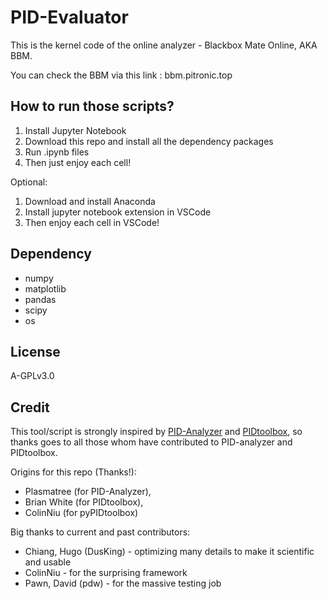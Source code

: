 # PID-Evaluator

This is the kernel code of the online analyzer - Blackbox Mate Online, AKA BBM.

You can check the BBM via this link : bbm.pitronic.top

## How to run those scripts?

1. Install Jupyter Notebook
2. Download this repo and install all the dependency packages
3. Run .ipynb files
4. Then just enjoy each cell!



Optional: 
1. Download and install Anaconda
2. Install jupyter notebook extension in VSCode
3. Then enjoy each cell in VSCode!

## Dependency

- numpy
- matplotlib
- pandas
- scipy
- os

## License
A-GPLv3.0

## Credit

This tool/script is strongly inspired by [PID-Analyzer](https://github.com/Plasmatree/PID-Analyzer) and [PIDtoolbox](https://github.com/bw1129/PIDtoolbox), so thanks goes to all those whom have contributed to PID-analyzer and PIDtoolbox.

Origins for this repo (Thanks!):

- Plasmatree (for PID-Analyzer),
- Brian White (for PIDtoolbox),
- ColinNiu (for pyPIDtoolbox)

Big thanks to current and past contributors:

- Chiang, Hugo (DusKing) - optimizing many details to make it scientific and usable
- ColinNiu - for the surprising framework
- Pawn, David (pdw) - for the massive testing job
